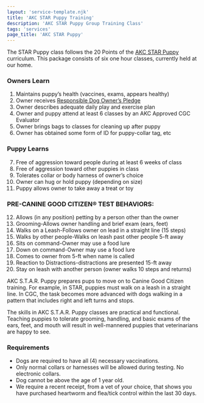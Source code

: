 ```yaml
---
layout: 'service-template.njk'
title: 'AKC STAR Puppy Training'
description: 'AKC STAR Puppy Group Training Class'
tags: 'services'
page_title: 'AKC STAR Puppy'
---
```


The STAR Puppy class follows the 20 Points of the [AKC STAR
Puppy](https://www.akc.org/products-services/training-programs/canine-good-citizen/akc-star-puppy/) curriculum. This package consists of six one hour classes, currently held at our home.

### Owners Learn

1. Maintains puppy’s health (vaccines, exams, appears healthy)
2. Owner receives [Responsible Dog Owner’s Pledge](https://images.akc.org/pdf/starpuppy/lesson_RDO_pledge.pdf)
3. Owner describes adequate daily play and exercise plan
4. Owner and puppy attend at least 6 classes by an AKC Approved CGC Evaluator
5. Owner brings bags to classes for cleaning up after puppy
6. Owner has obtained some form of ID for puppy-collar tag, etc

### Puppy Learns

7. Free of aggression toward people during at least 6 weeks of class
8. Free of aggression toward other puppies in class
9. Tolerates collar or body harness of owner’s choice
10. Owner can hug or hold puppy (depending on size)
11. Puppy allows owner to take away a treat or toy

### PRE-CANINE GOOD CITIZEN® TEST BEHAVIORS:

12. Allows (in any position) petting by a person other than the owner
13. Grooming-Allows owner handling and brief exam (ears, feet)
14. Walks on a Leash-Follows owner on lead in a straight line (15 steps)
15. Walks by other people-Walks on leash past other people 5-ft away
16. Sits on command-Owner may use a food lure
17. Down on command-Owner may use a food lure
18. Comes to owner from 5-ft when name is called
19. Reaction to Distractions-distractions are presented 15-ft away
20. Stay on leash with another person (owner walks 10 steps and returns)

AKC S.T.A.R. Puppy prepares pups to move on to Canine Good Citizen training. For example, in STAR, puppies must walk on a leash in a straight line. In CGC, the task becomes more advanced with dogs walking in a pattern that includes right and left turns and stops.

The skills in AKC S.T.A.R. Puppy classes are practical and functional. Teaching puppies to tolerate grooming, handling, and basic exams of the ears, feet, and mouth will result in well-mannered puppies that veterinarians are happy to see.

### Requirements

- Dogs are required to have all (4) necessary vaccinations.
- Only normal collars or harnesses will be allowed during testing. No electronic collars.
- Dog cannot be above the age of 1 year old.
- We require a recent receipt, from a vet of your choice, that shows you have purchased heartworm and flea/tick control within the last 30 days.
